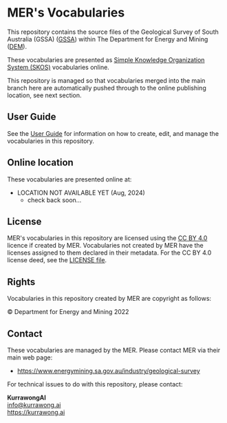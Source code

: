 # MER's Vocabularies

This repository contains the source files of the Geological Survey of South Australia (GSSA) ([GSSA](https://www.energymining.sa.gov.au/industry/geological-survey)) within The Department for Energy and Mining ([DEM](https://www.energymining.sa.gov.au/)).

These vocabularies are presented as [Simple Knowledge Organization System (SKOS)](https://www.w3.org/TR/skos-reference/) vocabularies online.

This repository is managed so that vocabularies merged into the main branch here are automatically pushed through to the online publishing location, see next section.

## User Guide

See the [User Guide](./user-guide.md) for information on how to create, edit, and manage the vocabularies in this repository.

## Online location

These vocabularies are presented online at:

- LOCATION NOT AVAILABLE YET (Aug, 2024)
  - check back soon...

## License

MER's vocabularies in this repository are licensed using the [CC BY 4.0](https://creativecommons.org/licenses/by/4.0/) licence if created by MER. Vocabularies not created by MER have the licenses assigned to them declared in their metadata. For the CC BY 4.0 license deed, see the [LICENSE file](LICENSE).

## Rights

Vocabularies in this repository created by MER are copyright as follows:

&copy; Department for Energy and Mining 2022

## Contact

These vocabularies are managed by the MER. Please contact MER via their main web page:

- <https://www.energymining.sa.gov.au/industry/geological-survey>

For technical issues to do with this repository, please contact:

**KurrawongAI**  
<info@kurrawong.ai>  
<https://kurrawong.ai>
